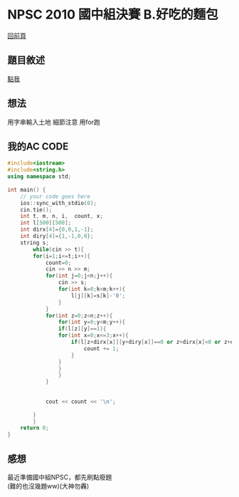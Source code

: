 # NPSC 2010 國中組決賽 B.好吃的麵包
[回前頁](https://whaleon120.github.io/blogs/info/main)
## 題目敘述
[點我](http://www.tcgs.tc.edu.tw:1218/ShowProblem?problemid=g067)
## 想法
用字串輸入土地 細節注意 用for跑
## 我的AC CODE
``` cpp
#include<iostream>  
#include<string.h>  
using namespace std;  
  
int main() {  
    // your code goes here  
    ios::sync_with_stdio(0);  
    cin.tie();  
    int t, m, n, i,  count, x;  
    int l[500][500];  
    int dirx[4]={0,0,1,-1};  
    int diry[4]={1,-1,0,0};  
    string s;  
        while(cin >> t){  
        for(i=1;i<=t;i++){  
            count=0;  
            cin >> n >> m;  
            for(int j=0;j<n;j++){  
                cin >> s;  
                for(int k=0;k<m;k++){  
                    l[j][k]=s[k]-'0';  
                }  
            }  
            for(int z=0;z<n;z++){  
                for(int y=0;y<m;y++){  
                if(l[z][y]==1){  
                for(int x=0;x<=3;x++){  
                    if(l[z+dirx[x]][y+diry[x]]==0 or z+dirx[x]<0 or z+dirx[x]>=n or y+diry[x]<0 or y+diry[x] >=m ){  
                        count += 1;  
                    }  
                }     
                }     
                }  
            }  
  
              
            cout << count << '\n';  
              
        }  
        }  
    return 0;  
}  

```
## 感想
最近準備國中組NPSC，都先刷點廢題  
(難的也沒幾題ww)(大神勿轟)

